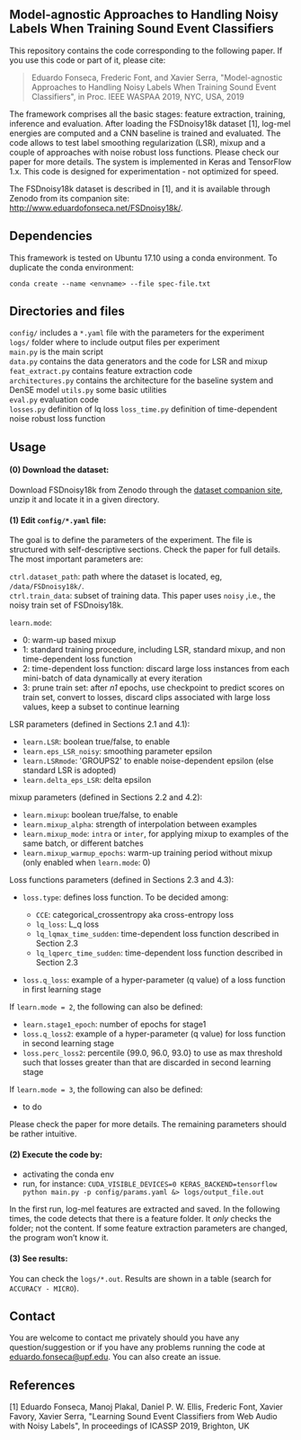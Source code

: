 
## Model-agnostic Approaches to Handling Noisy Labels When Training Sound Event Classifiers

This repository contains the code corresponding to the following paper. If you use this code or part of it, please cite:

> Eduardo Fonseca, Frederic Font, and Xavier Serra, "Model-agnostic Approaches to Handling Noisy Labels When Training
Sound Event Classifiers",  in Proc. IEEE WASPAA 2019, NYC, USA, 2019

The framework comprises all the basic stages: feature extraction, training, inference and evaluation. After loading the FSDnoisy18k dataset [1], log-mel energies are computed and a CNN baseline is trained and evaluated. The code allows to test label smoothing regularization (LSR), mixup and a couple of approaches with noise robust loss functions. Please check our paper for more details. The system is implemented in Keras and TensorFlow 1.x.
This code is designed for experimentation - not optimized for speed.

The FSDnoisy18k dataset is described in [1], and it is available through Zenodo from its companion site: <a href="http://www.eduardofonseca.net/FSDnoisy18k/" target="_blank">http://www.eduardofonseca.net/FSDnoisy18k/</a>. 



## Dependencies
This framework is tested on Ubuntu 17.10 using a conda environment. To duplicate the conda environment:

`conda create --name <envname> --file spec-file.txt`

## Directories and files

`config/` includes a `*.yaml` file with the parameters for the experiment  
`logs/` folder where to include output files per experiment  
`main.py` is the main script  
`data.py` contains the data generators and the code for LSR and mixup  
`feat_extract.py` contains feature extraction code  
`architectures.py` contains the architecture for the baseline system and DenSE model
`utils.py` some basic utilities  
`eval.py` evaluation code  
`losses.py` definition of lq loss 
`loss_time.py` definition of time-dependent noise robust loss function 


## Usage

#### (0) Download the dataset:

Download FSDnoisy18k from Zenodo through the <a href="http://www.eduardofonseca.net/FSDnoisy18k/" target="_blank">dataset companion site</a>, unzip it and locate it in a given directory.

#### (1) Edit `config/*.yaml` file:

The goal is to define the parameters of the experiment. The file is structured with self-descriptive sections. Check the paper for full details. The most important parameters are: 

`ctrl.dataset_path`: path where the dataset is located, eg, `/data/FSDnoisy18k/`.   
`ctrl.train_data`: subset of training data. This paper uses `noisy` ,i.e., the noisy train set of FSDnoisy18k.

`learn.mode`:

  - 0: warm-up based mixup
  - 1: standard training procedure, including LSR, standard mixup, and non time-dependent loss function
  - 2: time-dependent loss function: discard large loss instances from each mini-batch of data dynamically at every iteration
  - 3: prune train set: after *n1* epochs, use checkpoint to predict scores on train set, convert to losses, discard clips associated with large loss values, keep a subset to continue learning

LSR parameters (defined in Sections 2.1 and 4.1):  

  - `learn.LSR`: boolean true/false, to enable
  - `learn.eps_LSR_noisy`: smoothing parameter epsilon
  - `learn.LSRmode`: 'GROUPS2' to enable noise-dependent epsilon (else standard LSR is adopted)
  - `learn.delta_eps_LSR`: delta epsilon

mixup parameters (defined in Sections 2.2 and 4.2):

  - `learn.mixup`: boolean true/false, to enable   
  - `learn.mixup_alpha`: strength of interpolation between examples
  - `learn.mixup_mode`: `intra` or `inter`, for applying mixup to examples of the same batch, or different batches
  - `learn.mixup_warmup_epochs`: warm-up training period without mixup (only enabled when `learn.mode`: 0)

Loss functions parameters (defined in Sections 2.3 and 4.3):

  - `loss.type`: defines loss function. To be decided among:
    - `CCE`: categorical_crossentropy aka cross-entropy loss
    - `lq_loss`: L_q loss
    - `lq_lqmax_time_sudden`: time-dependent loss function described in Section 2.3
    - `lq_lqperc_time_sudden`: time-dependent loss function described in Section 2.3

  - `loss.q_loss`: example of a hyper-parameter (q value) of a loss function in first learning stage

  If `learn.mode = 2`, the following can also be defined:
  
   - `learn.stage1_epoch`: number of epochs for stage1
   - `loss.q_loss2`: example of a hyper-parameter (q value) for loss function in second learning stage
   - `loss.perc_loss2`: percentile {99.0, 96.0, 93.0} to use as max threshold such that losses greater than that are discarded in second learning stage

  If `learn.mode = 3`, the following can also be defined:

  - to do


Please check the paper for more details. The remaining parameters should be rather intuitive.


#### (2) Execute the code by:
- activating the conda env 
- run, for instance: `CUDA_VISIBLE_DEVICES=0 KERAS_BACKEND=tensorflow python main.py -p config/params.yaml &> logs/output_file.out`

In the first run, log-mel features are extracted and saved. In the following times, the code detects that there is a feature folder. It *only* checks the folder; not the content. If some feature extraction parameters are changed, the program won’t know it.

#### (3) See results:

You can check the `logs/*.out`. Results are shown in a table (search for `ACCURACY - MICRO`).

 
## Contact

You are welcome to contact me privately should you have any question/suggestion or if you have any problems running the code at eduardo.fonseca@upf.edu. You can also create an issue.

## References

[1] Eduardo Fonseca, Manoj Plakal, Daniel P. W. Ellis, Frederic Font, Xavier Favory, Xavier Serra, "Learning Sound Event Classifiers from Web Audio with Noisy Labels", In proceedings of ICASSP 2019, Brighton, UK

